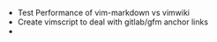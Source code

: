 * Test Performance of vim-markdown vs vimwiki
* Create vimscript to deal with gitlab/gfm anchor links
* 
